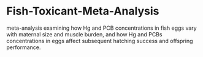 # Fish-Toxicant-Meta-Analysis
meta-analysis examining how Hg and PCB concentrations in fish eggs vary with maternal size and muscle burden, and how Hg and PCBs concentrations in eggs affect subsequent hatching success and offspring performance. 
